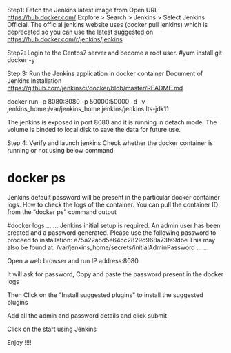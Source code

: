 Step1: Fetch the Jenkins latest image from
Open URL: https://hub.docker.com/
Explore > Search > Jenkins > Select Jenkins Official.
The official jenkins website uses (docker pull jenkins) which is deprecated so you can use the latest suggested on https://hub.docker.com/r/jenkins/jenkins

Step2: Login to the Centos7 server and become a root user.
#yum install git docker -y

Step 3: Run the Jenkins application in docker container
Document of Jenkins installation
https://github.com/jenkinsci/docker/blob/master/README.md

docker run -p 8080:8080 -p 50000:50000 -d -v jenkins_home:/var/jenkins_home jenkins/jenkins:lts-jdk11

The jenkins is exposed in port 8080 and it is running in detach mode. The volume is binded to local disk to save the data for future use.

Step 4: Verify and launch jenkins
Check whether the docker container is running or not using below command
# docker ps

Jenkins default password will be present in the particular docker container logs. How to check the logs of the container. You can pull the container ID from the “docker ps” command output

#docker logs <containerID>
…
...
Jenkins initial setup is required. An admin user has been created and a password generated.
Please use the following password to proceed to installation:
e75a22a5d5e64cc2829d968a73fe9dbe
This may also be found at: /var/jenkins_home/secrets/initialAdminPassword
…
…

Open a web browser and run IP address:8080

It will ask for password, Copy and paste the password present in the docker logs
 
Then Click on the "Install suggested plugins" to install the suggested plugins
 
Add all the admin and password details and click submit

Click on the start using Jenkins



Enjoy !!!!
